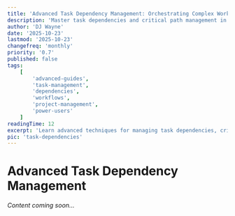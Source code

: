 ```yaml
---
title: 'Advanced Task Dependency Management: Orchestrating Complex Workflows'
description: 'Master task dependencies and critical path management in BuildOS. Learn how to coordinate complex multi-step projects while maintaining flexibility.'
author: 'DJ Wayne'
date: '2025-10-23'
lastmod: '2025-10-23'
changefreq: 'monthly'
priority: '0.7'
published: false
tags:
    [
        'advanced-guides',
        'task-management',
        'dependencies',
        'workflows',
        'project-management',
        'power-users'
    ]
readingTime: 12
excerpt: 'Learn advanced techniques for managing task dependencies, critical paths, and complex project workflows in BuildOS. Bridge the gap between simple task lists and professional project management.'
pic: 'task-dependencies'
---
```


# Advanced Task Dependency Management

_Content coming soon..._

